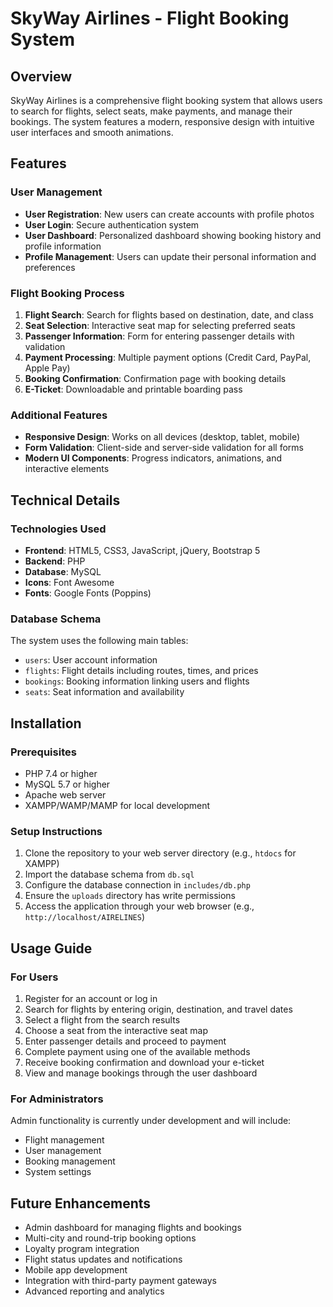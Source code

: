 # SkyWay Airlines - Flight Booking System

## Overview
SkyWay Airlines is a comprehensive flight booking system that allows users to search for flights, select seats, make payments, and manage their bookings. The system features a modern, responsive design with intuitive user interfaces and smooth animations.

## Features

### User Management
- **User Registration**: New users can create accounts with profile photos
- **User Login**: Secure authentication system
- **User Dashboard**: Personalized dashboard showing booking history and profile information
- **Profile Management**: Users can update their personal information and preferences

### Flight Booking Process
1. **Flight Search**: Search for flights based on destination, date, and class
2. **Seat Selection**: Interactive seat map for selecting preferred seats
3. **Passenger Information**: Form for entering passenger details with validation
4. **Payment Processing**: Multiple payment options (Credit Card, PayPal, Apple Pay)
5. **Booking Confirmation**: Confirmation page with booking details
6. **E-Ticket**: Downloadable and printable boarding pass

### Additional Features
- **Responsive Design**: Works on all devices (desktop, tablet, mobile)
- **Form Validation**: Client-side and server-side validation for all forms
- **Modern UI Components**: Progress indicators, animations, and interactive elements

## Technical Details

### Technologies Used
- **Frontend**: HTML5, CSS3, JavaScript, jQuery, Bootstrap 5
- **Backend**: PHP
- **Database**: MySQL
- **Icons**: Font Awesome
- **Fonts**: Google Fonts (Poppins)


### Database Schema
The system uses the following main tables:
- `users`: User account information
- `flights`: Flight details including routes, times, and prices
- `bookings`: Booking information linking users and flights
- `seats`: Seat information and availability

## Installation

### Prerequisites
- PHP 7.4 or higher
- MySQL 5.7 or higher
- Apache web server
- XAMPP/WAMP/MAMP for local development

### Setup Instructions
1. Clone the repository to your web server directory (e.g., `htdocs` for XAMPP)
2. Import the database schema from `db.sql`
3. Configure the database connection in `includes/db.php`
4. Ensure the `uploads` directory has write permissions
5. Access the application through your web browser (e.g., `http://localhost/AIRELINES`)

## Usage Guide

### For Users
1. Register for an account or log in
2. Search for flights by entering origin, destination, and travel dates
3. Select a flight from the search results
4. Choose a seat from the interactive seat map
5. Enter passenger details and proceed to payment
6. Complete payment using one of the available methods
7. Receive booking confirmation and download your e-ticket
8. View and manage bookings through the user dashboard

### For Administrators
Admin functionality is currently under development and will include:
- Flight management
- User management
- Booking management
- System settings

## Future Enhancements
- Admin dashboard for managing flights and bookings
- Multi-city and round-trip booking options
- Loyalty program integration
- Flight status updates and notifications
- Mobile app development
- Integration with third-party payment gateways
- Advanced reporting and analytics

